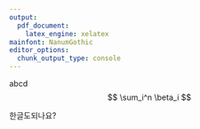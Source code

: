 ```yaml
---
output: 
  pdf_document:
    latex_engine: xelatex
mainfont: NanumGothic
editor_options: 
  chunk_output_type: console
---
```

abcd
$$ \sum_i^n \beta_i $$

한글도되나요?